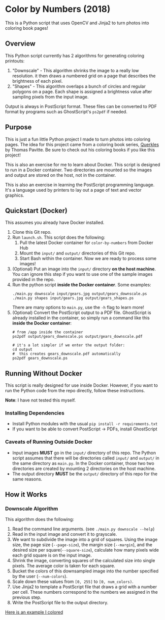 # Color by Numbers (2018)

This is a Python script that uses OpenCV and Jinja2 to turn photos into
coloring book pages!

## Overview

This Python script currently has 2 algorithms for generating coloring printouts:

1. "Downscale" - This algorithm shrinks the image to a really low resolution.
    it then draws a numbered grid on a page that describes the brightness
    of each pixel.
2. "Shapes" - This algorithm overlaps a bunch of circles and regular polygons on
    a page. Each shape is assigned a brightness value after sampling pixels from
    the input image.

Output is always in PostScript format. These files can be converted to
PDF format by programs such as GhostScript's `ps2pdf` if needed.

## Purpose

This is just a fun little Python project I made to turn photos into coloring
pages. The idea for this project came from a coloring book series,
[Querkles](http://www.querkles.net/) by Thomas Pavitte. Be sure to check out
his coloring books if you like this project!

This is also an exercise for me to learn about Docker. This script is designed
to run in a Docker container. Two directories are mounted so the images and
output are stored on the host, not in the container.

This is also an exercise in learning the PostScript programming language. It's
a language used by printers to lay out a page of text and vector graphics.

## Quickstart (Docker)

This assumes you already have Docker installed.

1. Clone this Git repo.
1. Run `launch.sh`. This script does the following:
    1. Pull the latest Docker container for `color-by-numbers` from Docker Hub
    1. Mount the `input/` and `output/` directories of this Git repo.
    1. Start Bash within the container. Now we are ready to process some
        images!
1. (Optional) Put an image into the `input/` directory **on the host machine**.
    You can ignore this step if you want to use one of the sample images
    provided in the repo.
1. Run the python script **inside the Docker container**. Some examples:
    ```
    ./main.py downscale input/gears.jpg output/gears_downscale.ps
    ./main.py shapes input/gears.jpg output/gears_shapes.ps
    ```
    There are many options to `main.py`, use the `-h` flag to learn more!
1. (Optional) Convert the PostScript output to a PDF file. GhostScript is
    already installed in the container, so simply run a command like this
    **inside the Docker container**:
    ```
    # from /app inside the container
    ps2pdf output/gears_downscale.ps output/gears_downscale.pdf

    # it's a lot simpler if we enter the output folder:
    cd output
    #  this creates gears_downscale.pdf automatically
    ps2pdf gears_downscale.ps
    ```

## Running Without Docker

This script is really designed for use inside Docker. However, if you want to
run the Python code from the repo directly, follow these instructions.

**Note**: I have not tested this myself.

### Installing Dependencies

* Install Python modules with the usual `pip install -r requirements.txt`
* If you want to be able to convert PostScript -> PDFs, install GhostScript

### Caveats of Running Outside Docker

* Input images **MUST** go in the `input/` directory of this repo. The Python
  script assumes that there will be directories called `input/` and `output/`
  in the same directory as `main.py`. In the Docker container, those two
  two directories are created by mounting 2 directories on the host machine.
* The output directory **MUST** be the `output/` directory of this repo for the
  same reasons.

## How it Works

### Downscale Algorithm

This algorithm does the following:

1. Read the command line arguments. (see `./main.py downscale --help`)
1. Read in the input image and convert it to grayscale.
1. We want to subdivide the image into a grid of squares. Using the image size,
    the page size (`--page-size`), the margin size (`--margin`), and the
    desired size per square(`--square-size`), calculate how many pixels wide
    each grid square is on the input image.
1. Shrink the image, converting squares of the calculated size into single
    pixels. The average color is taken for each square.
1. Bucket the colors of this downsampled image into the number specified
    by the user (`--num-colors`).
1. Scale down these values from `[0, 255]` to `[0, num_colors)`.
1. Use Jinja2 to template a PostScript file that draws a grid with a number
    per cell. These numbers correspond to the numbers we assigned in the
    previous step.
1. Write the PostScript file to the output directory.

[Here is an example I colored](https://ptrgags.deviantart.com/art/2018-03-21-WIP-Sample-Color-By-Numbers-736609991)
